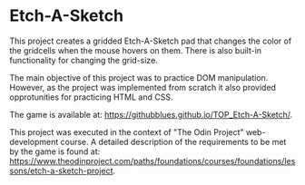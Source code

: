 # **Etch-A-Sketch** 

This project creates a gridded Etch-A-Sketch pad that changes the color of the gridcells when the mouse hovers on them. There is also built-in functionality for changing the grid-size. 

The main objective of this project was to practice DOM manipulation. However, as the project was implemented from scratch it also provided opprotunities for practicing HTML and CSS.

The game is available at: https://githubblues.github.io/TOP_Etch-A-Sketch/.

This project was executed in the context of "The Odin Project" web-development course. A detailed description of the requirements to be met by the game is found at: https://www.theodinproject.com/paths/foundations/courses/foundations/lessons/etch-a-sketch-project.
